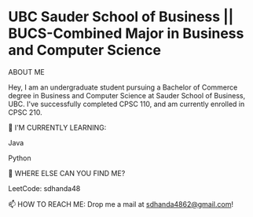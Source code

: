 # UBC Sauder School of Business || BUCS-Combined Major in Business and Computer Science

ABOUT ME

Hey, I am an undergraduate student pursuing a Bachelor of Commerce degree in Business and Computer Science at Sauder School of Business, UBC. I've successfully completed CPSC 110, and am currently enrolled in CPSC 210.


🌱 I'M CURRENTLY LEARNING:

Java

Python

🤔 WHERE ELSE CAN YOU FIND ME?

LeetCode: sdhanda48

📫 HOW TO REACH ME:
Drop me a mail at sdhanda4862@gmail.com!
